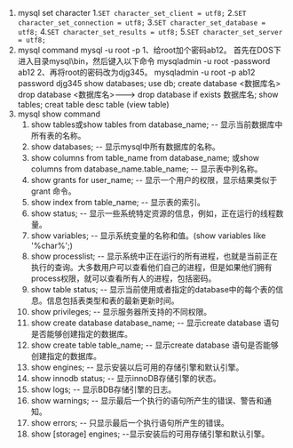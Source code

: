 1. mysql set character
  1.`SET character_set_client = utf8;`
  2.`SET character_set_connection = utf8;`
  3.`SET character_set_database = utf8;`
  4.`SET character_set_results = utf8;`
  5.`SET character_set_server = utf8;`
2. mysql command
   mysql -u root -p
    1、给root加个密码ab12。
    首先在DOS下进入目录mysql\bin，然后键入以下命令
        mysqladmin -u root -password ab12
    2、再将root的密码改为djg345。
        mysqladmin -u root -p ab12 password djg345
    show databases;
    use db;
    create database <数据库名>
    drop database <数据库名>--->  drop database if exists 数据库名;
    show tables;
    creat table <name>
    desc table (view table)
 3. mysql show command
    1. show tables或show tables from database_name; -- 显示当前数据库中所有表的名称。 
    2. show databases; -- 显示mysql中所有数据库的名称。 
    3. show columns from table_name from database_name; 或show columns from database_name.table_name; -- 显示表中列名称。 
    4. show grants for user_name; -- 显示一个用户的权限，显示结果类似于grant 命令。 
    5. show index from table_name; -- 显示表的索引。 
    6. show status; -- 显示一些系统特定资源的信息，例如，正在运行的线程数量。 
    7. show variables; -- 显示系统变量的名称和值。(show variables like '%char%';)
    8. show processlist; -- 显示系统中正在运行的所有进程，也就是当前正在执行的查询。大多数用户可以查看他们自己的进程，但是如果他们拥有process权限，就可以查看所有人的进程，包括密码。 
    9. show table status; -- 显示当前使用或者指定的database中的每个表的信息。信息包括表类型和表的最新更新时间。 
    10. show privileges; -- 显示服务器所支持的不同权限。 
    11. show create database database_name; -- 显示create database 语句是否能够创建指定的数据库。 
    12. show create table table_name; -- 显示create database 语句是否能够创建指定的数据库。 
    13. show engines; -- 显示安装以后可用的存储引擎和默认引擎。 
    14. show innodb status; -- 显示innoDB存储引擎的状态。 
    15. show logs; -- 显示BDB存储引擎的日志。 
    16. show warnings; -- 显示最后一个执行的语句所产生的错误、警告和通知。 
    17. show errors; -- 只显示最后一个执行语句所产生的错误。 
    18. show [storage] engines; --显示安装后的可用存储引擎和默认引擎。
    
